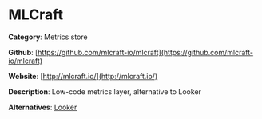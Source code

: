 
# MLCraft

**Category**: Metrics store

**Github**: [https://github.com/mlcraft-io/mlcraft](https://github.com/mlcraft-io/mlcraft)

**Website**: [http://mlcraft.io/](http://mlcraft.io/)

**Description**:
Low-code metrics layer, alternative to Looker

**Alternatives**: [Looker](https://looker.com/)
